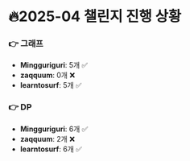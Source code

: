 # 🔥2025-04 챌린지 진행 상황

### 👉 그래프
- **Mingguriguri**: 5개 ✅
- **zaqquum**: 0개 ❌
- **learntosurf**: 5개 ✅


### 👉 DP
- **Mingguriguri**: 6개 ✅
- **zaqquum**: 2개 ❌
- **learntosurf**: 6개 ✅


